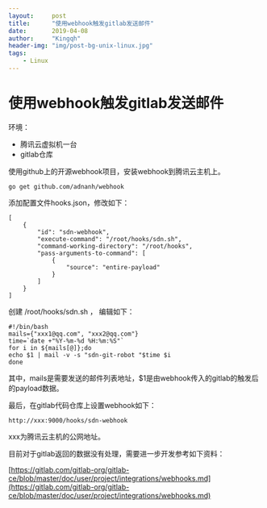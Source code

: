 ```yaml
---
layout:     post
title:      "使用webhook触发gitlab发送邮件"
date:       2019-04-08
author:     "Kingqh"
header-img: "img/post-bg-unix-linux.jpg"
tags:
    - Linux
---
```


# 使用webhook触发gitlab发送邮件

环境：

- 腾讯云虚拟机一台
- gitlab仓库

使用github上的开源webhook项目，安装webhook到腾讯云主机上。

	go get github.com/adnanh/webhook

添加配置文件hooks.json，修改如下：

	
	[
		{
			"id": "sdn-webhook",
			"execute-command": "/root/hooks/sdn.sh",
			"command-working-directory": "/root/hooks",
			"pass-arguments-to-command": [
				{
					"source": "entire-payload"
				}
			]
		}
	]


创建 /root/hooks/sdn.sh ， 编辑如下：


	#!/bin/bash
	mails={"xxx1@qq.com", "xxx2@qq.com"}
	time=`date +"%Y-%m-%d %H:%m:%S"`
	for i in ${mails[@]};do
	echo $1 | mail -v -s "sdn-git-robot "$time $i
	done

其中，mails是需要发送的邮件列表地址，$1是由webhook传入的gitlab的触发后的payload数据。

最后，在gitlab代码仓库上设置webhook如下：

	http://xxx:9000/hooks/sdn-webhook

xxx为腾讯云主机的公网地址。

目前对于gitlab返回的数据没有处理，需要进一步开发参考如下资料：

[https://gitlab.com/gitlab-org/gitlab-ce/blob/master/doc/user/project/integrations/webhooks.md](https://gitlab.com/gitlab-org/gitlab-ce/blob/master/doc/user/project/integrations/webhooks.md)